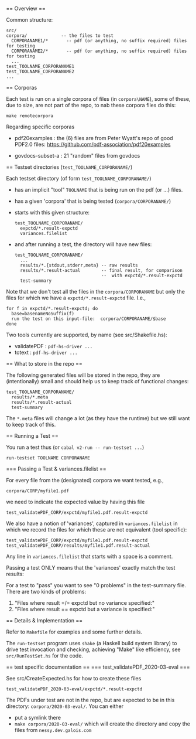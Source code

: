 == Overview ==

Common structure:
  ```
  src/
  corpora/             -- the files to test
    CORPORANAME1/*       -- pdf (or anything, no suffix required) files for testing
    CORPORANAME2/*       -- pdf (or anything, no suffix required) files for testing
    ...
  test_TOOLNAME_CORPORANAME1
  test_TOOLNAME_CORPORANAME2
  ...
  ```

== Corporas

Each test is run on a single corpora of files (in `corpora\NAME`), some of
these, due to size, are not part of the repo, to nab these corpora files do
this:

    make remotecorpora

Regarding specific corporas

  - pdf20examples : the (6) files are from Peter Wyatt's repo of good PDF2.0 files:
    https://github.com/pdf-association/pdf20examples

  - govdocs-subset-a : 21 "random" files from govdocs

== Testset directories (`test_TOOLNAME_CORPORANAME/`)

Each testset directory (of form `test_TOOLNAME_CORPORANAME/`)
  - has an implicit "tool" `TOOLNAME` that is being run on the pdf (or ...) files.
  - has a given 'corpora' that is being tested (`corpora/CORPORANAME/`)
  - starts with this given structure:
      ```
      test_TOOLNAME_CORPORANAME/
        expctd/*.result-expctd
        variances.filelist
      ```
    
  - and after running a test, the directory will have new files:
      ```
      test_TOOLNAME_CORPORANAME/
        ...
        results/*.{stdout,stderr,meta} -- raw results
        results/*.result-actual        -- final result, for comparison
                                       --  with expctd/*.result-expctd
        test-summary
      ```

Note that we don't test all the files in the `corpora/CORPORANAME` but only the
files for which we have a `expctd/*.result-expctd` file.  I.e.,
  
    for f in expctd/*.result-expctd; do
      base=basenameNoSuffix(f)
      run the test on this input-file:  corpora/CORPORANAME/$base
    done

Two tools currently are supported, by name (see src/Shakefile.hs):
  - validatePDF : `pdf-hs-driver ...`
  - totext      : `pdf-hs-driver ...`

== What to store in the repo ==

The following generated files will be stored in the repo, they are
(intentionally) small and should help us to keep track of functional 
changes:

    test_TOOLNAME_CORPORANAME/
      results/*.meta
      results/*.result-actual
      test-summary
   
The `*.meta` files will change a lot (as they have the runtime) but we still
want to keep track of this.
 
== Running a Test ==

You run a test thus (or `cabal v2-run -- run-testset ...`)

    run-testset TOOLNAME CORPORANAME
  
=== Passing a Test & variances.filelist ==

For every file from the (designated) corpora we want tested, e.g.,

    corpora/CORP/myfile1.pdf

we need to indicate the expected value by having this file

    test_validatePDF_CORP/expctd/myfile1.pdf.result-expctd

We also have a notion of 'variances', captured in `variances.filelist` in which
we record the files for which these are not equivalent (tool specific):

    test_validatePDF_CORP/expctd/myfile1.pdf.result-expctd
    test_validatePDF_CORP/results/myfile1.pdf.result-actual

Any line in `variances.filelist` that starts with a space is a comment.

Passing a test ONLY means that the 'variances' exactly match the test results:

For a test to "pass" you want to see "0 problems" in the test-summary file.
There are two kinds of problems:

   1. "Files where result =/= expctd but no variance specified:"
   2. "Files where result == expctd but a variance is specified:"

== Details & Implementation ==

Refer to `Makefile` for examples and some further details.

The `run-testset` program uses `shake` (a Haskell build system library) to 
drive test invocation and checking, achieving "Make" like efficiency, see
`src/RunTestSet.hs` for the code.

== test specific documentation ==
=== test_validatePDF_2020-03-eval ===

See src/CreateExpected.hs for how to create these files

    test_validatePDF_2020-03-eval/expctd/*.result-expctd

The PDFs under test are not in the repo, but are expected to be in this
directory: `corpora/2020-03-eval/`.  You can either
 - put a symlink there
 - `make corpora/2020-03-eval/` which will create the directory and copy the
   files from `nessy.dev.galois.com`


